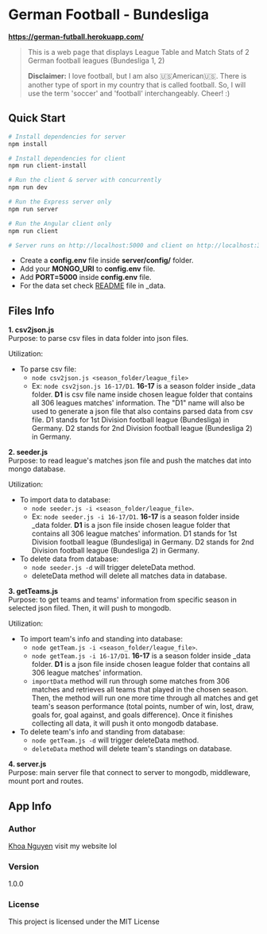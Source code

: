 # German Football - Bundesliga
 **https://german-futball.herokuapp.com/**

>This is a web page that displays League Table and Match Stats of 2 German football leagues (Bundesliga 1, 2)
>
> **Disclaimer:**
> I love football, but I am also :us:American:us:. There is another type of sport in my country that is called football. So, I will use the term 'soccer' and 'football' interchangeably. Cheer! :)

## Quick Start

```bash
# Install dependencies for server
npm install

# Install dependencies for client
npm run client-install

# Run the client & server with concurrently
npm run dev

# Run the Express server only
npm run server

# Run the Angular client only
npm run client

# Server runs on http://localhost:5000 and client on http://localhost:3000
```

- Create a **config.env** file inside **server/config/** folder.
- Add your **MONGO_URI** to **config.env** file.
- Add **PORT=5000** inside **config.env** file.
- For the data set check [README](server/_data) file in \_data.

## Files Info

**1. csv2json.js**<br/>
Purpose: to parse csv files in data folder into json files.<br/>

Utilization:

- To parse csv file:
  - `node csv2json.js <season_folder/league_file>`
  - Ex: `node csv2json.js 16-17/D1`. **16-17** is a season folder inside \_data folder. **D1** is csv file name inside chosen league folder that contains all 306 leagues matches' information. The "D1" name will also be used to generate a json file that also contains parsed data from csv file. D1 stands for 1st Division football league (Bundesliga) in Germany. D2 stands for 2nd Division football league (Bundesliga 2) in Germany.

**2. seeder.js**<br/>
Purpose: to read league's matches json file and push the matches dat into mongo database.<br/>

Utilization:

- To import data to database:
  - `node seeder.js -i <season_folder/league_file>`.
  - Ex: `node seeder.js -i 16-17/D1`. **16-17** is a season folder inside \_data folder. **D1** is a json file inside chosen league folder that contains all 306 league matches' information. D1 stands for 1st Division football league (Bundesliga) in Germany. D2 stands for 2nd Division football league (Bundesliga 2) in Germany.
- To delete data from database:
  - `node seeder.js -d` will trigger deleteData method.
  - deleteData method will delete all matches data in database.

**3. getTeams.js**<br/>
Purpose: to get teams and teams' information from specific season in selected json filed. Then, it will push to mongodb.<br/>

Utilization:

- To import team's info and standing into database:
  - `node getTeam.js -i <season_folder/league_file>`.
  - `node getTeam.js -i 16-17/D1`. **16-17** is a season folder inside \_data folder. **D1** is a json file inside chosen league folder that contains all 306 league matches' information.
  - `importData` method will run through some matches from 306 matches and retrieves all teams that played in the chosen season. Then, the method will run one more time through all matches and get team's season performance (total points, number of win, lost, draw, goals for, goal against, and goals difference). Once it finishes collecting all data, it will push it onto mongodb database.
- To delete team's info and standing from database:
  - `node getTeam.js -d` will trigger deleteData method.
  - `deleteData` method will delete team's standings on database.

**4. server.js**<br/>
Purpose: main server file that connect to server to mongodb, middleware, mount port and routes. <br/>

## App Info

### Author

[Khoa Nguyen](https://henrykhoanguyen.github.io/)
visit my website lol

### Version

1.0.0

### License

This project is licensed under the MIT License
